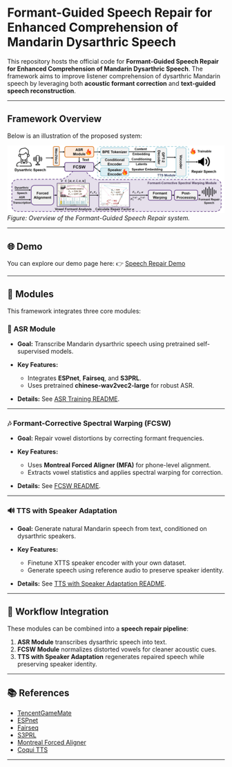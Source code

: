 # Formant-Guided Speech Repair for Enhanced Comprehension of Mandarin Dysarthric Speech

This repository hosts the official code for **Formant-Guided Speech Repair for Enhanced Comprehension of Mandarin Dysarthric Speech**.
The framework aims to improve listener comprehension of dysarthric Mandarin speech by leveraging both **acoustic formant correction** and **text-guided speech reconstruction**.

---

## Framework Overview

Below is an illustration of the proposed system:

![Framework](./Figures/framework.jpg)
*Figure: Overview of the Formant-Guided Speech Repair system.*

---
## 🌐 Demo

You can explore our demo page here:
👉 [Speech Repair Demo](https://xinyu0308.github.io/Speech_Repair/)

---
## 📂 Modules

This framework integrates three core modules:

### 📝 ASR Module

* **Goal:** Transcribe Mandarin dysarthric speech using pretrained self-supervised models.
* **Key Features:**

  * Integrates **ESPnet**, **Fairseq**, and **S3PRL**.
  * Uses pretrained **chinese-wav2vec2-large** for robust ASR.
* **Details:** See [ASR Training README](./ESPnet/CDSD/README.md).

---

### 🎶 Formant-Corrective Spectral Warping (FCSW)

* **Goal:** Repair vowel distortions by correcting formant frequencies.
* **Key Features:**

  * Uses **Montreal Forced Aligner (MFA)** for phone-level alignment.
  * Extracts vowel statistics and applies spectral warping for correction.
* **Details:** See [FCSW README](./FCSW/README.md).

---

### 🔊 TTS with Speaker Adaptation

* **Goal:** Generate natural Mandarin speech from text, conditioned on dysarthric speakers.
* **Key Features:**

  * Finetune XTTS speaker encoder with your own dataset.
  * Generate speech using reference audio to preserve speaker identity.
* **Details:** See [TTS with Speaker Adaptation README](./XTTS/README.md).

---

## 🔗 Workflow Integration

These modules can be combined into a **speech repair pipeline**:

1. **ASR Module** transcribes dysarthric speech into text.
2. **FCSW Module** normalizes distorted vowels for cleaner acoustic cues.
3. **TTS with Speaker Adaptation** regenerates repaired speech while preserving speaker identity.

---

## 📚 References

* [TencentGameMate](https://github.com/TencentGameMate)
* [ESPnet](https://github.com/espnet/espnet)
* [Fairseq](https://github.com/facebookresearch/fairseq)
* [S3PRL](https://github.com/s3prl/s3prl)
* [Montreal Forced Aligner](https://montreal-forced-aligner.readthedocs.io/en/latest/getting_started.html)
* [Coqui TTS](https://github.com/coqui-ai/TTS)

---


